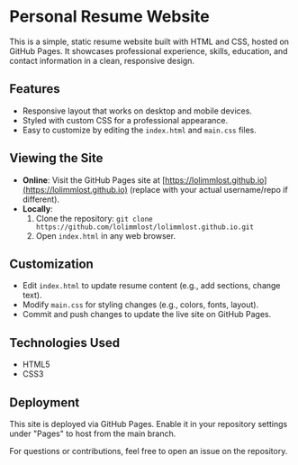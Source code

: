 # Personal Resume Website

This is a simple, static resume website built with HTML and CSS, hosted on GitHub Pages. It showcases professional experience, skills, education, and contact information in a clean, responsive design.

## Features
- Responsive layout that works on desktop and mobile devices.
- Styled with custom CSS for a professional appearance.
- Easy to customize by editing the `index.html` and `main.css` files.

## Viewing the Site
- **Online**: Visit the GitHub Pages site at [https://lolimmlost.github.io](https://lolimmlost.github.io) (replace with your actual username/repo if different).
- **Locally**: 
  1. Clone the repository: `git clone https://github.com/lolimmlost/lolimmlost.github.io.git`
  2. Open `index.html` in any web browser.

## Customization
- Edit `index.html` to update resume content (e.g., add sections, change text).
- Modify `main.css` for styling changes (e.g., colors, fonts, layout).
- Commit and push changes to update the live site on GitHub Pages.

## Technologies Used
- HTML5
- CSS3

## Deployment
This site is deployed via GitHub Pages. Enable it in your repository settings under "Pages" to host from the main branch.

For questions or contributions, feel free to open an issue on the repository.